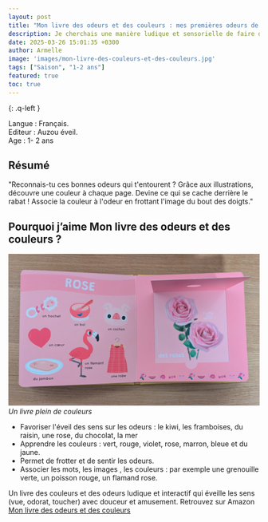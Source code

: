 ```yaml
---
layout: post
title: "Mon livre des odeurs et des couleurs : mes premières odeurs de Ivan Calmet"
description: Je cherchais une manière ludique et sensorielle de faire découvrir à mon bébé les couleurs et les premières odeurs, à son rythme et en douceur. Mon ainé a adoré sentir les différentes odeurs, les reconnaitre ainsi que les couleurs.
date: 2025-03-26 15:01:35 +0300
author: Armelle
image: 'images/mon-livre-des-couleurs-et-des-couleurs.jpg'
tags: ["Saison", "1-2 ans"]
featured: true
toc: true
---
```


{: .q-left }

Langue : Français.           
Editeur : Auzou éveil.  
Age : 1- 2 ans

## Résumé

"Reconnais-tu ces bonnes odeurs qui t'entourent ? Grâce aux illustrations, découvre une couleur à chaque page. Devine ce qui se cache derrière le rabat ! Associe la couleur à l'odeur en frottant l'image du bout des doigts."

## Pourquoi j’aime Mon livre des odeurs et des couleurs ?

![Un livre plein de couleurs](images/mon-livre-des-odeurs-et-des-couleurs.jpg)
*Un livre plein de couleurs*
- Favoriser l'éveil des sens sur les odeurs : le kiwi, les framboises, du raisin, une rose, du chocolat, la mer
- Apprendre les couleurs : vert, rouge, violet, rose, marron, bleue et du jaune.
- Permet de frotter et de sentir les odeurs. 
- Associer les mots, les images , les couleurs : par exemple une grenouille verte, un poisson rouge, un flamand rose.

Un livre des couleurs et des odeurs ludique et interactif qui éveille les sens (vue, odorat, toucher) avec douceur et amusement. Retrouvez sur Amazon [Mon livre des odeurs et des couleurs](https://amzn.to/446cWfF)